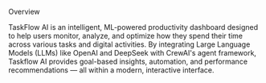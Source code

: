 Overview

TaskFlow AI is an intelligent, ML-powered productivity dashboard designed to help users monitor, analyze, and optimize how they spend their time across various tasks and digital activities. By integrating Large Language Models (LLMs) like OpenAI and DeepSeek with CrewAI's agent framework, Taskflow AI provides goal-based insights, automation, and performance recommendations — all within a modern, interactive interface.
